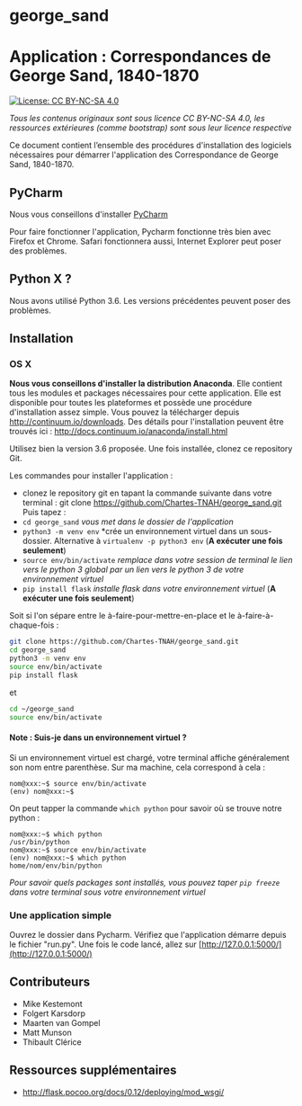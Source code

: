 # george_sand

Application : Correspondances de George Sand, 1840-1870
===

[![License: CC BY-NC-SA 4.0](https://img.shields.io/badge/License-CC%20BY--NC--SA%204.0-lightgrey.svg)](https://creativecommons.org/licenses/by-nc-sa/4.0/)

*Tous les contenus originaux sont sous licence CC BY-NC-SA 4.0, les ressources extérieures (comme bootstrap) sont sous leur licence respective*



Ce document contient l’ensemble des procédures d'installation des logiciels nécessaires pour démarrer l'application des Correspondance de George Sand, 1840-1870.

##  PyCharm
Nous vous conseillons d'installer [PyCharm](https://www.jetbrains.com/pycharm)

Pour faire fonctionner l'application, Pycharm fonctionne très bien avec Firefox et Chrome. Safari fonctionnera aussi, Internet Explorer peut poser des problèmes.

## Python X ?

Nous avons utilisé Python 3.6. Les versions précédentes peuvent poser des problèmes.


## Installation

### OS X

**Nous vous conseillons d'installer la distribution Anaconda**. Elle contient tous les modules et packages nécessaires pour cette application. Elle est disponible pour toutes les plateformes et possède une procédure d'installation assez simple. Vous pouvez la télécharger depuis http://continuum.io/downloads.  Des détails pour l'installation peuvent être trouvés ici : http://docs.continuum.io/anaconda/install.html 

Utilisez bien la version 3.6 proposée. Une fois installée, clonez ce repository Git.

Les commandes pour installer l'application :
- clonez le repository git en tapant la commande suivante dans votre terminal : git clone https://github.com/Chartes-TNAH/george_sand.git
Puis tapez :
- `cd george_sand` *vous met dans le dossier de l'application*
- `python3 -m venv env` *crée un environnement virtuel dans un sous-dossier. Alternative à `virtualenv -p python3 env` (**A exécuter une fois seulement**)
- `source env/bin/activate` *remplace dans votre session de terminal le lien vers le python 3 global par un lien vers le python 3 de votre environnement virtuel*
- `pip install flask` *installe flask dans votre environnement virtuel* (**A exécuter une fois seulement**)

Soit si l'on sépare entre le à-faire-pour-mettre-en-place et le à-faire-à-chaque-fois :

```sh
git clone https://github.com/Chartes-TNAH/george_sand.git
cd george_sand
python3 -m venv env
source env/bin/activate
pip install flask
```

et 

```sh
cd ~/george_sand
source env/bin/activate
```

#### Note : Suis-je dans un environnement virtuel ?
Si un environnement virtuel est chargé, votre terminal affiche généralement son nom entre parenthèse. Sur ma machine, cela correspond à cela :

```
nom@xxx:~$ source env/bin/activate
(env) nom@xxx:~$
```

On peut tapper la commande `which python` pour savoir où se trouve notre python :

```
nom@xxx:~$ which python
/usr/bin/python
nom@xxx:~$ source env/bin/activate
(env) nom@xxx:~$ which python
home/nom/env/bin/python
```

*Pour savoir quels packages sont installés, vous pouvez taper `pip freeze` dans votre terminal sous votre environnement virtuel*

### Une application simple

Ouvrez le dossier dans Pycharm. Vérifiez que l'application démarre depuis le fichier "run.py". Une fois le code lancé, allez sur [http://127.0.0.1:5000/](http://127.0.0.1:5000/)


## Contributeurs

- Mike Kestemont
- Folgert Karsdorp
- Maarten van Gompel
- Matt Munson
- Thibault Clérice

## Ressources supplémentaires
- http://flask.pocoo.org/docs/0.12/deploying/mod_wsgi/
